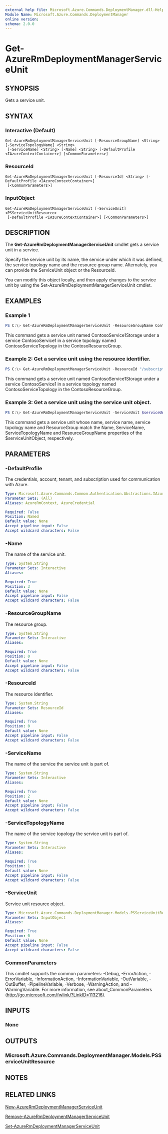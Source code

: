 ```yaml
---
external help file: Microsoft.Azure.Commands.DeploymentManager.dll-Help.xml
Module Name: Microsoft.Azure.Commands.DeploymentManager
online version:
schema: 2.0.0
---
```


# Get-AzureRmDeploymentManagerServiceUnit

## SYNOPSIS
Gets a service unit.

## SYNTAX

### Interactive (Default)
```
Get-AzureRmDeploymentManagerServiceUnit [-ResourceGroupName] <String> [-ServiceTopologyName] <String>
 [-ServiceName] <String> [-Name] <String> [-DefaultProfile <IAzureContextContainer>] [<CommonParameters>]
```

### ResourceId
```
Get-AzureRmDeploymentManagerServiceUnit [-ResourceId] <String> [-DefaultProfile <IAzureContextContainer>]
 [<CommonParameters>]
```

### InputObject
```
Get-AzureRmDeploymentManagerServiceUnit [-ServiceUnit] <PSServiceUnitResource>
 [-DefaultProfile <IAzureContextContainer>] [<CommonParameters>]
```

## DESCRIPTION
The **Get-AzureRmDeploymentManagerServiceUnit** cmdlet gets a service unit in a service.

Specify the service unit by its name, the service under which it was defined, the service topology name and the resource group name. Alternately, you can provide the ServiceUnit object or the ResourceId.

You can modify this object locally, and then apply changes to the service unit by using the Set-AzureRmDeploymentManagerServiceUnit cmdlet.

## EXAMPLES

### Example 1
```powershell
PS C:\> Get-AzureRmDeploymentManagerServiceUnit -ResourceGroupName ContosoResourceGroup -ServiceTopologyName ContosoServiceTopology -ServiceName ContosoService1  -Name ContosoService1Storage
```

This command gets a service unit named ContosoService1Storage under a service ContosoService1 in a service topology named ContosoServiceTopology in the ContosoResourceGroup.

### Example 2: Get a service unit using the resource identifier.
```powershell
PS C:\> Get-AzureRmDeploymentManagerServiceUnit -ResourceId "/subscriptions/subscriptionId/resourcegroups/ContosoResourceGroup/providers/Microsoft.DeploymentManager/serviceTopologies/ContosoServiceTopology/services/ContosoService1/serviceUnits/ContosoService1Storage"
```

This command gets a service unit named ContosoService1Storage under a service ContosoService1 in a service topology named ContosoServiceTopology in the ContosoResourceGroup.

### Example 3: Get a service unit using the service unit object.
```powershell
PS C:\> Get-AzureRmDeploymentManagerServiceUnit -ServiceUnit $serviceUnitObject 
```

This command gets a service unit whose name, service name, service topology name and ResourceGroup match the Name, ServiceName, ServiceTopologyName and ResourceGroupName properties of the $serviceUnitObject, respectively.

## PARAMETERS

### -DefaultProfile
The credentials, account, tenant, and subscription used for communication with Azure.

```yaml
Type: Microsoft.Azure.Commands.Common.Authentication.Abstractions.IAzureContextContainer
Parameter Sets: (All)
Aliases: AzureRmContext, AzureCredential

Required: False
Position: Named
Default value: None
Accept pipeline input: False
Accept wildcard characters: False
```

### -Name
The name of the service unit.

```yaml
Type: System.String
Parameter Sets: Interactive
Aliases:

Required: True
Position: 3
Default value: None
Accept pipeline input: False
Accept wildcard characters: False
```

### -ResourceGroupName
The resource group.

```yaml
Type: System.String
Parameter Sets: Interactive
Aliases:

Required: True
Position: 0
Default value: None
Accept pipeline input: False
Accept wildcard characters: False
```

### -ResourceId
The resource identifier.

```yaml
Type: System.String
Parameter Sets: ResourceId
Aliases:

Required: True
Position: 0
Default value: None
Accept pipeline input: False
Accept wildcard characters: False
```

### -ServiceName
The name of the service the service unit is part of.

```yaml
Type: System.String
Parameter Sets: Interactive
Aliases:

Required: True
Position: 2
Default value: None
Accept pipeline input: False
Accept wildcard characters: False
```

### -ServiceTopologyName
The name of the service topology the service unit is part of.

```yaml
Type: System.String
Parameter Sets: Interactive
Aliases:

Required: True
Position: 1
Default value: None
Accept pipeline input: False
Accept wildcard characters: False
```

### -ServiceUnit
Service unit resource object.

```yaml
Type: Microsoft.Azure.Commands.DeploymentManager.Models.PSServiceUnitResource
Parameter Sets: InputObject
Aliases:

Required: True
Position: 0
Default value: None
Accept pipeline input: False
Accept wildcard characters: False
```

### CommonParameters
This cmdlet supports the common parameters: -Debug, -ErrorAction, -ErrorVariable, -InformationAction, -InformationVariable, -OutVariable, -OutBuffer, -PipelineVariable, -Verbose, -WarningAction, and -WarningVariable. For more information, see about_CommonParameters (http://go.microsoft.com/fwlink/?LinkID=113216).

## INPUTS

### None

## OUTPUTS

### Microsoft.Azure.Commands.DeploymentManager.Models.PSServiceUnitResource

## NOTES

## RELATED LINKS

[New-AzureRmDeploymentManagerServiceUnit](./New-AzureRmDeploymentManagerServiceUnit.md)

[Remove-AzureRmDeploymentManagerServiceUnit](./Remove-AzureRmDeploymentManagerServiceUnit.md)

[Set-AzureRmDeploymentManagerServiceUnit](./Set-AzureRmDeploymentManagerServiceUnit.md)